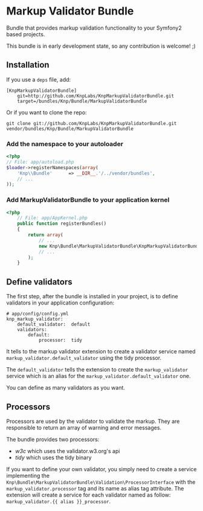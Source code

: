 Markup Validator Bundle
=======================

Bundle that provides markup validation functionality to your Symfony2 based
projects.

This bundle is in early development state, so any contribution is welcome! ;)

Installation
------------

If you use a `deps` file, add:

    [KnpMarkupValidatorBundle]
        git=http://github.com/KnpLabs/KnpMarkupValidatorBundle.git
        target=/bundles/Knp/Bundle/MarkupValidatorBundle

Or if you want to clone the repo:

    git clone git://github.com/KnpLabs/KnpMarkupValidatorBundle.git vendor/bundles/Knp/Bundle/MarkupValidatorBundle

### Add the namespace to your autoloader

``` php
<?php
// File: app/autoload.php
$loader->registerNamespaces(array(
    'Knp\\Bundle'      => __DIR__.'/../vendor/bundles',
    // ...
));
```

### Add MarkupValidatorBundle to your application kernel

``` php
<?php
    // File: app/AppKernel.php
    public function registerBundles()
    {
        return array(
            // ...
            new Knp\Bundle\MarkupValidatorBundle\KnpMarkupValidatorBundle(),
            // ...
        );
    }
```

Define validators
-----------------

The first step, after the bundle is installed in your project, is to define
validators in your application configuration:

    # app/config/config.yml
    knp_markup_validator:
        default_validator:  default
        validators:
            default:
                processor:  tidy

It tells to the markup validator extension to create a validator service named
`markup_validator.default_validator` using the tidy processor.

The `default_validator` tells the extension to create the `markup_validator`
service which is an alias for the `markup_validator.default_validator` one.

You can define as many validators as you want.

Processors
----------

Processors are used by the validator to validate the markup. They are
responsible to return an array of warning and error messages.

The bundle provides two processors:

 * *w3c* which uses the validator.w3.org's api
 * *tidy* which uses the tidy binary

If you want to define your own validator, you simply need to create a service
implementing the `Knp\Bundle\MarkupValidatorBundle\Validation\ProcessorInterface`
with the `markup_validator.processor` tag and its name as alias tag attribute.
The extension will create a service for each validator named as follow:
`markup_validator.{{ alias }}_processor`.

